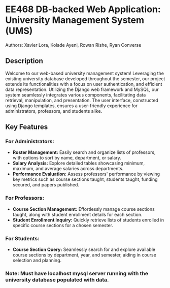 # EE468 DB-backed Web Application: University Management System (UMS)

Authors: Xavier Lora, Kolade Ayeni, Rowan Rishe, Ryan Converse

## Description

Welcome to our web-based university management system! Leveraging the existing university database developed throughout the semester, our project extends its functionalities with a focus on user authentication, and efficient data representation. Utilizing the Django web framework and MySQL, our system seamlessly integrates various components, facilitating data retrieval, manipulation, and presentation. The user interface, constructed using Django templates, ensures a user-friendly experience for administrators, professors, and students alike.

## Key Features

### For Administrators:

- **Roster Management:** Easily search and organize lists of professors, with options to sort by name, department, or salary.
- **Salary Analysis:** Explore detailed tables showcasing minimum, maximum, and average salaries across departments.
- **Performance Evaluation:** Assess professors' performance by viewing key metrics such as course sections taught, students taught, funding secured, and papers published.

### For Professors:

- **Course Section Management:** Effortlessly manage course sections taught, along with student enrollment details for each section.
- **Student Enrollment Inquiry:** Quickly retrieve lists of students enrolled in specific course sections for a chosen semester.

### For Students:

- **Course Section Query:** Seamlessly search for and explore available course sections by department, year, and semester, aiding in course selection and planning.


### Note: Must have localhost mysql server running with the university database populated with data.
